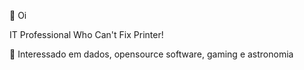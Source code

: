 👋 Oi

IT Professional Who Can't Fix Printer!

👀 Interessado em dados, opensource software, gaming e astronomia

